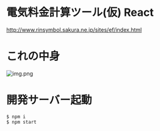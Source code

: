 # 電気料金計算ツール(仮) React

http://www.rinsymbol.sakura.ne.jp/sites/ef/index.html

# これの中身

![img.png](http://www.rinsymbol.sakura.ne.jp/github_images/react/ef/img.png)

# 開発サーバー起動

```shell
$ npm i
$ npm start
```
